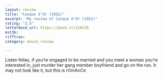 ```yaml
---
layout: review
title: "Casque d'Or (1952)"
excerpt: "My review of Casque d'Or (1952)"
rating: "3.5"
letterboxd_url: https://boxd.it/21KCZ9
mst3k: 
rifftrax: 
category: movie_review

---
```


Listen fellas, if you’re engaged to be married and you meet a woman you’re interested in, just murder her gang member boyfriend and go on the run. It may not look like it, but this is rOmAnCe